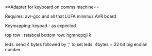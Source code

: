 ==Adapter for keyboard on comms machine==

Requires:
avr-gcc and all that
LUFA
minimus AVR board

Keymapping:
keypad - as expected

top row : rstabcel
bottom row: hgmnopqji   k

leds:
send 4 bytes followed by ',' to set leds. 4bytes = 32 bit big endian number
